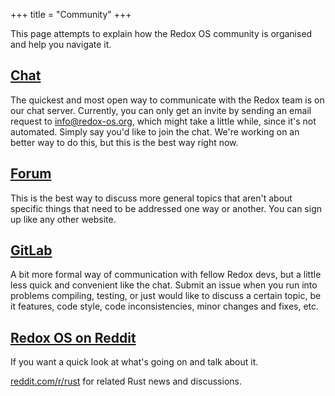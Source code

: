 +++
title = "Community"
+++

This page attempts to explain how the Redox OS community is organised and help you navigate it.


<a id="chat"></a>
## [Chat](https://chat.redox-os.org)

The quickest and most open way to communicate with the Redox team is on our chat server. Currently, you can only get an invite by sending an email request to info@redox-os.org, which might take a little while, since it's not automated. Simply say you'd like to join the chat. We're working on an better way to do this, but this is the best way right now.

<a id="forum"></a>
## [Forum](https://discourse.redox-os.org/)

This is the best way to discuss more general topics that aren't about specific things that need to be addressed one way or another. You can sign up like any other website.

<a id="gitlab"></a>
## [GitLab](https://gitlab.redox-os.org/redox-os/redox)


A bit more formal way of communication with fellow Redox devs, but a little less quick and convenient like the chat. Submit an issue when you run into problems compiling, testing, or just would like to discuss a certain topic, be it features, code style, code inconsistencies, minor changes and fixes, etc.


<a id="reddit"></a>
## [Redox OS on Reddit](https://www.reddit.com/r/Redox/)

If you want a quick look at what's going on and talk about it.

[reddit.com/r/rust](https://www.reddit.com/r/rust) for related Rust news and discussions.
